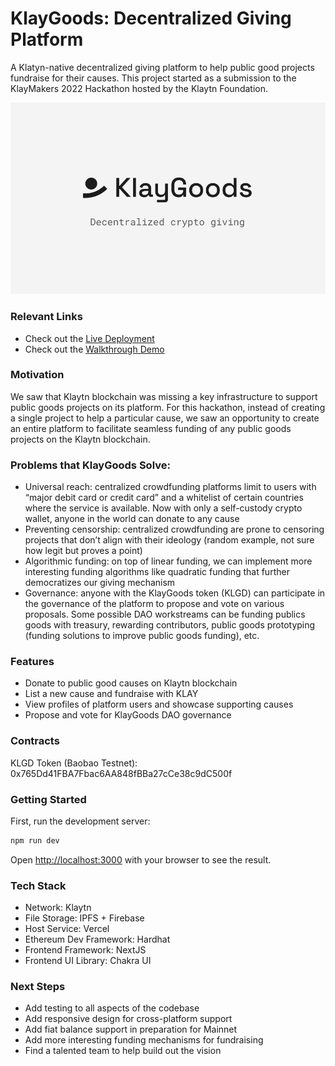 # KlayGoods: Decentralized Giving Platform

A Klatyn-native decentralized giving platform to help public good projects fundraise for their causes. This project started as a submission to the KlayMakers 2022 Hackathon hosted by the Klaytn Foundation.

![alt text](./frontend/public/landing.png)

### Relevant Links

- Check out the [Live Deployment](https://klaygoods.org)
- Check out the [Walkthrough Demo](https://vimeo.com/759768734)

### Motivation

We saw that Klaytn blockchain was missing a key infrastructure to support public goods projects on its platform. For this hackathon, instead of creating a single project to help a particular cause, we saw an opportunity to create an entire platform to facilitate seamless funding of any public goods projects on the Klaytn blockchain.

### Problems that KlayGoods Solve:

- Universal reach: centralized crowdfunding platforms limit to users with “major debit card or credit card” and a whitelist of certain countries where the service is available. Now with only a self-custody crypto wallet, anyone in the world can donate to any cause
- Preventing censorship: centralized crowdfunding are prone to censoring projects that don’t align with their ideology (random example, not sure how legit but proves a point)
- Algorithmic funding: on top of linear funding, we can implement more interesting funding algorithms like quadratic funding that further democratizes our giving mechanism
- Governance: anyone with the KlayGoods token (KLGD) can participate in the governance of the platform to propose and vote on various proposals. Some possible DAO workstreams can be funding publics goods with treasury, rewarding contributors, public goods prototyping (funding solutions to improve public goods funding), etc.

### Features

- Donate to public good causes on Klaytn blockchain
- List a new cause and fundraise with KLAY
- View profiles of platform users and showcase supporting causes
- Propose and vote for KlayGoods DAO governance

### Contracts

KLGD Token (Baobao Testnet): 0x765Dd41FBA7Fbac6AA848fBBa27cCe38c9dC500f

### Getting Started

First, run the development server:

```bash
npm run dev
```

Open [http://localhost:3000](http://localhost:3000) with your browser to see the result.

### Tech Stack

- Network: Klaytn
- File Storage: IPFS + Firebase
- Host Service: Vercel
- Ethereum Dev Framework: Hardhat
- Frontend Framework: NextJS
- Frontend UI Library: Chakra UI

### Next Steps

- Add testing to all aspects of the codebase
- Add responsive design for cross-platform support
- Add fiat balance support in preparation for Mainnet
- Add more interesting funding mechanisms for fundraising
- Find a talented team to help build out the vision
